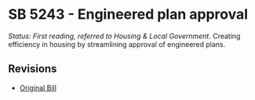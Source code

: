 # SB 5243 - Engineered plan approval
*Status: First reading, referred to Housing & Local Government.*
Creating efficiency in housing by streamlining approval of engineered plans.

## Revisions
* [Original Bill](1/)